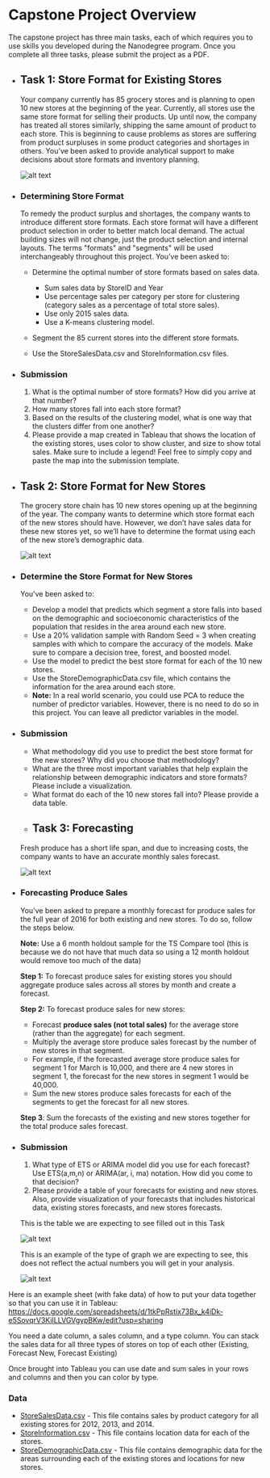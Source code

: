 # Capstone Project Overview #
The capstone project has three main tasks, each of which requires you to use skills you developed during the Nanodegree program. Once you complete all three tasks, please submit the project as a PDF.

- ## **Task 1: Store Format for Existing Stores** ##

  Your company currently has 85 grocery stores and is planning to open 10 new stores at the beginning of the year. Currently, all stores use the same store format for selling their products. Up until now, the company has treated all stores similarly, shipping the same amount of product to each store. This is beginning to cause problems as stores are suffering from product surpluses in some product categories and shortages in others. You've been asked to provide analytical support to make decisions about store formats and inventory planning.
  
  ![alt text](https://video.udacity-data.com/topher/2019/August/5d47a326_man-climbing-up-in-grocery-store-115680/man-climbing-up-in-grocery-store-115680.jpg)

- ### **Determining Store Format** ###
  To remedy the product surplus and shortages, the company wants to introduce different store formats. Each store format will have a different product selection in order to better match local demand. The actual building sizes will not change, just the product selection and internal layouts. The terms "formats" and "segments" will be used interchangeably throughout this project. You’ve been asked to:
  
   * Determine the optimal number of store formats based on sales data.
      * Sum sales data by StoreID and Year
      * Use percentage sales per category per store for clustering (category sales as a percentage of total store sales).
      * Use only 2015 sales data. 
      * Use a K-means clustering model.

   * Segment the 85 current stores into the different store formats.
   * Use the StoreSalesData.csv and StoreInformation.csv files.
   
- ### **Submission** ###
  1.  What is the optimal number of store formats? How did you arrive at that number?
  2.  How many stores fall into each store format?
  3.  Based on the results of the clustering model, what is one way that the clusters differ from one another?
  4.  Please provide a map created in Tableau that shows the location of the existing stores, uses color to show cluster, and size to show total sales. Make sure to include a legend! Feel free to simply copy and paste the map into the submission template.

- ## **Task 2: Store Format for New Stores** ##

  The grocery store chain has 10 new stores opening up at the beginning of the year. The company wants to determine which store format each of the new stores should have. However, we don’t have sales data for these new stores yet, so we’ll have to determine the format using each of the new store’s demographic data.
  
  ![alt text](https://video.udacity-data.com/topher/2019/August/5d47a544_construction-in-toronto-may-2012/construction-in-toronto-may-2012.jpg)

- ### **Determine the Store Format for New Stores** ###
  You’ve been asked to:
 
  * Develop a model that predicts which segment a store falls into based on the demographic and socioeconomic characteristics of the population that resides in the area around each new store.
  * Use a 20% validation sample with Random Seed = 3 when creating samples with which to compare the accuracy of the models. Make sure to compare a decision tree, forest, and boosted model.
  * Use the model to predict the best store format for each of the 10 new stores.
  * Use the StoreDemographicData.csv file, which contains the information for the area around each store.
  * **Note:** In a real world scenario, you could use PCA to reduce the number of predictor variables. However, there is no need to do so in this project. You can leave all predictor variables in the model.
   
- ### **Submission** ###
  * What methodology did you use to predict the best store format for the new stores? Why did you choose that methodology?
  * What are the three most important variables that help explain the relationship between demographic indicators and store formats? Please include a visualization.
  * What format do each of the 10 new stores fall into? Please provide a data table.
  
  - ## **Task 3: Forecasting** ##

  Fresh produce has a short life span, and due to increasing costs, the company wants to have an accurate monthly sales forecast.
  
  ![alt text](https://video.udacity-data.com/topher/2019/August/5d479d48_22219503122-065a9f04be-b/22219503122-065a9f04be-b.jpg)

- ### **Forecasting Produce Sales** ###
  You’ve been asked to prepare a monthly forecast for produce sales for the full year of 2016 for both existing and new stores. To do so, follow the steps below.
 
  **Note:** Use a 6 month holdout sample for the TS Compare tool (this is because we do not have that much data so using a 12 month holdout would remove too much of the data)

  **Step 1:** To forecast produce sales for existing stores you should aggregate produce sales across all stores by month and create a forecast.

  **Step 2:** To forecast produce sales for new stores:

    * Forecast **produce sales (not total sales)** for the average store (rather than the aggregate) for each segment.
    * Multiply the average store produce sales forecast by the number of new stores in that segment.
    * For example, if the forecasted average store produce sales for segment 1 for March is 10,000, and there are 4 new stores in segment 1, the forecast for the new stores in segment 1 would be 40,000.
    * Sum the new stores produce sales forecasts for each of the segments to get the forecast for all new stores.
    
  **Step 3**: Sum the forecasts of the existing and new stores together for the total produce sales forecast.
   
- ### **Submission** ###
    1. What type of ETS or ARIMA model did you use for each forecast? Use ETS(a,m,n) or ARIMA(ar, i, ma) notation. How did you come to that decision?
    2. Please provide a table of your forecasts for existing and new stores. Also, provide visualization of your forecasts that includes historical data, existing stores forecasts, and new stores forecasts.
  
  This is the table we are expecting to see filled out in this Task
  
    ![alt text](https://video.udacity-data.com/topher/2017/June/5942f165_capture1/capture1.png)
  
  This is an example of the type of graph we are expecting to see, this does not reflect the actual numbers you will get in your analysis.
  
    ![alt text](https://video.udacity-data.com/topher/2017/June/5942f0d6_capture2/capture2.png)
    
Here is an example sheet (with fake data) of how to put your data together so that you can use it in Tableau: https://docs.google.com/spreadsheets/d/1tkPpRstix73Bx_k4iDk-e5SovqrV3KiILLVGVgypBKw/edit?usp=sharing

You need a date column, a sales column, and a type column. You can stack the sales data for all three types of stores on top of each other (Existing, Forecast New, Forecast Existing)

Once brought into Tableau you can use date and sum sales in your rows and columns and then you can color by type.


### **Data** ###

  * [StoreSalesData.csv](https://video.udacity-data.com/topher/2016/November/582bff6a_storesalesdata/storesalesdata.csv) - This file contains sales by product category for all existing stores for 2012, 2013, and 2014.
  * [StoreInformation.csv](https://github.com/AntoniosFl/Predictive-Analytics-for-Business-Nanodegree/blob/main/combining-predictive-techniques/storeinformation.csv) - This file contains location data for each of the stores.
  * [StoreDemographicData.csv](https://github.com/AntoniosFl/Predictive-Analytics-for-Business-Nanodegree/blob/main/combining-predictive-techniques/storedemographicdata.csv) - This file contains demographic data for the areas surrounding each of the existing stores and locations for new stores.




